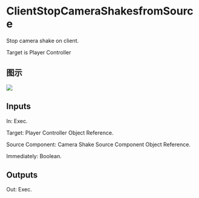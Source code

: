 # ClientStopCameraShakesfromSource

Stop camera shake on client.

Target is Player Controller

## 图示

![]($-20221218-19054620.png)

## Inputs

In: Exec.

Target: Player Controller Object Reference.

Source Component: Camera Shake Source Component Object Reference.

Immediately: Boolean.  

## Outputs

Out: Exec.

